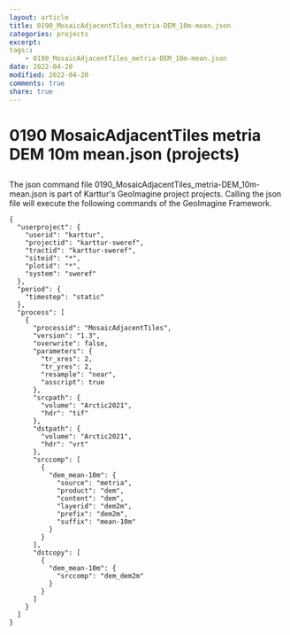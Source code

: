 ```yaml
---
layout: article
title: 0190_MosaicAdjacentTiles_metria-DEM_10m-mean.json
categories: projects
excerpt: 
tags:: 
    - 0190_MosaicAdjacentTiles_metria-DEM_10m-mean.json
date: 2022-04-20
modified: 2022-04-20
comments: true
share: true
---
```


# 0190 MosaicAdjacentTiles metria DEM 10m mean.json (projects)

## 

The json command file <span class='file'>0190_MosaicAdjacentTiles_metria-DEM_10m-mean.json</span> is part of Karttur's GeoImagine project <span class='project'>projects</span>. Calling the json file will execute the following commands of the GeoImagine Framework.

```
{
  "userproject": {
    "userid": "karttur",
    "projectid": "karttur-sweref",
    "tractid": "karttur-sweref",
    "siteid": "*",
    "plotid": "*",
    "system": "sweref"
  },
  "period": {
    "timestep": "static"
  },
  "process": [
    {
      "processid": "MosaicAdjacentTiles",
      "version": "1.3",
      "overwrite": false,
      "parameters": {
        "tr_xres": 2,
        "tr_yres": 2,
        "resample": "near",
        "asscript": true
      },
      "srcpath": {
        "volume": "Arctic2021",
        "hdr": "tif"
      },
      "dstpath": {
        "volume": "Arctic2021",
        "hdr": "vrt"
      },
      "srccomp": [
        {
          "dem_mean-10m": {
            "source": "metria",
            "product": "dem",
            "content": "dem",
            "layerid": "dem2m",
            "prefix": "dem2m",
            "suffix": "mean-10m"
          }
        }
      ],
      "dstcopy": [
        {
          "dem_mean-10m": {
            "srccomp": "dem_dem2m"
          }
        }
      ]
    }
  ]
}
```
